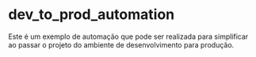 # dev_to_prod_automation

Este é um exemplo de automação que pode ser realizada para simplificar ao passar o projeto do ambiente de desenvolvimento para produção.
